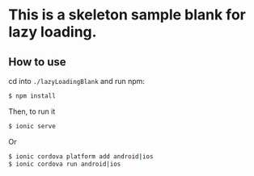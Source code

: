 # This is a skeleton sample blank for lazy loading. #

## How to use

cd into `./lazyLoadingBlank` and run npm:

```bash
$ npm install
```

Then, to run it

```bash
$ ionic serve
```
Or 

```bash
$ ionic cordova platform add android|ios
$ ionic cordova run android|ios
```